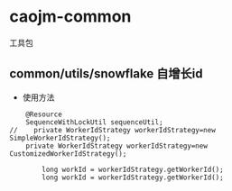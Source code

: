 # caojm-common
工具包

## common/utils/snowflake 自增长id
* 使用方法
```  
    @Resource
    SequenceWithLockUtil sequenceUtil;
//    private WorkerIdStrategy workerIdStrategy=new SimpleWorkerIdStrategy();
    private WorkerIdStrategy workerIdStrategy=new CustomizedWorkerIdStrategy();
    
        long workId = workerIdStrategy.getWorkerId();
        long workId = workerIdStrategy.getWorkerId();
    
``` 